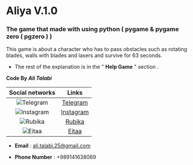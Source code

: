 # Aliya V.1.0

### The game that made with using python ( pygame & pygame zero ( pgzero ) )

This game is about a character who has to pass obstacles such as rotating blades, walls with blades and lasers and survive for 63 seconds.

  * The rest of the explanation is in the " **Help Game** " section .

**Code By ***Ali Talabi*****

|                        Social networks                         |                      Links                      |
|:--------------------------------------------------------------:|:-----------------------------------------------:|
| ![Telegram](https://s30.picofile.com/file/8472888300/tme.png)  |        [Telegram](https://t.me/None_300)        |
| ![Instagram](https://s31.picofile.com/file/8472888334/ins.png) | [Instagram](https://www.instagram.com/ali.tlb0) |
| ![Rubika](https://s31.picofile.com/file/8472888342/rubika.png) |     [Rubika](https://rubika.ir/Ali_talabi)      |
|  ![Eitaa](https://s30.picofile.com/file/8472888350/eitaa.png)  |      [Eitaa](https://eitaa.com/s/Ali_tlb0)      |

* **Email** : ali.talabi.25@gmail.com

* **Phone Number** : +989141638069

